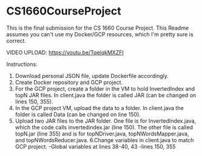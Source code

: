 # CS1660CourseProject
This is the final submission for the CS 1660 Course Project. This Readme assumes you can't use my Docker/GCP resources, which I'm pretty sure is correct.

VIDEO UPLOAD: https://youtu.be/TqeiqkMXZFI

Instructions:
1. Download personal JSON file, update Dockerfile accordingly.
2. Create Docker repository and GCP project. 
3. For the GCP project, create a folder in the VM to hold InvertedIndex and topN JAR files. In client.java the folder is called JAR (can be changed on lines 150, 355).
4. In the GCP project VM, upload the data to a folder. In client.java the folder is called Data (can be changed on line 150).
5. Upload two JAR files to the JAR folder. One file is for InvertedIndex.java, which the code calls invertedindex.jar (line 150). The other file is called topN.jar (line 355) and is for topNDriver.java, topNWordsMapper.java, and topNWordsReducer.java.
6.Change variables in client.java to match GCP project.
  -Global variables at lines 38-40, 43
  -lines 150, 355
